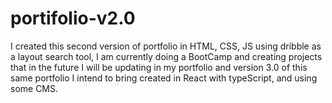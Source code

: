 # portifolio-v2.0


I created this second version of portfolio in HTML, CSS, JS using dribble as a layout search tool, I am currently doing a BootCamp and creating projects that in the future I will be updating in my portfolio and version 3.0 of this same portfolio I intend to bring created in React with typeScript, and using some CMS.
